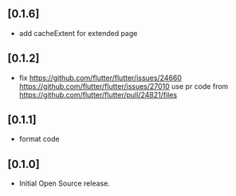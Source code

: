 ## [0.1.6]

*  add cacheExtent for extended page

## [0.1.2]
*   fix https://github.com/flutter/flutter/issues/24660
        https://github.com/flutter/flutter/issues/27010
     use pr code from https://github.com/flutter/flutter/pull/24821/files
  
## [0.1.1]

* format code

## [0.1.0]

* Initial Open Source release.
